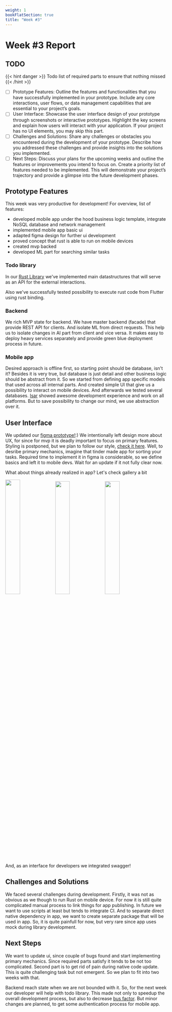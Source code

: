 ```yaml
---
weight: 1
bookFlatSection: true
title: "Week #3"
---
```


# Week #3 Report

## TODO

{{< hint danger >}}
Todo list of required parts to ensure that nothing missed
{{< /hint >}}

- [ ] Prototype Features: Outline the features and functionalities that you have
      successfully implemented in your prototype. Include any core interactions,
      user flows, or data management capabilities that are essential to your
      project’s goals.
- [ ] User Interface: Showcase the user interface design of your prototype
      through screenshots or interactive prototypes. Highlight the key screens and
      explain how users will interact with your application. If your project has no
      UI elements, you may skip this part.
- [ ] Challenges and Solutions: Share any challenges or obstacles you
      encountered during the development of your prototype. Describe how you
      addressed these challenges and provide insights into the solutions you
      implemented.
- [ ] Next Steps: Discuss your plans for the upcoming weeks and outline the
      features or improvements you intend to focus on. Create a priority list of
      features needed to be implemented. This will demonstrate your project’s
      trajectory and provide a glimpse into the future development phases.

## Prototype Features

This week was very productive for development!
For overview, list of features:

- developed mobile app under the hood business logic template, integrate NoSQL
  database and network management
- implemented mobile app basic ui
- adapted figma design for further ui development <!-- TODO rephrase if text is
  not close enough -->
- proved concept that rust is able to run on mobile devices
- created mvp backed
- developed ML part for searching similar tasks

### Todo library

In our [Rust Library](https://github.com/JustOrgYou/joy-todo-library) we've
implemented main datastructures that will serve as an API for the external
interactions.

Also we've successfully tested possibility to execute rust code from Flutter
using rust binding.

### Backend

We rich MVP state for backend. We have master backend (facade) that provide REST
API for clients. And isolate ML from direct requests. This help us to isolate
changes in AI part from client and vice versa. It makes easy to deploy heavy
services separately and provide green blue deployment process in future.

### Mobile app

Desired approach is offline first, so starting point should be database, isn't
it? Besides it is very true, but database is just detail and other business
logic should be abstract from it. So we started from defining app specific
models that used across all internal parts. And created simple UI that give us a
possibility to interact on mobile devices. And afterwards we tested several
databases. [Isar](https://pub.dev/packages/isar) showed awesome development
experience and work on all platforms. But to save possibility to change our
mind, we use abstraction over it.

## User Interface

We updated our [figma prototype!](https://www.figma.com/file/gc679jQhRxzZi29xVcwOO0/ui-workflow?type=design&node-id=0-1&mode=design):)
We intentionally left design more about UX, for since for mvp it is deadly
important to focus on primary features. Styling is postponed, but we plan to
follow our style, [check it here](https://www.figma.com/file/gc679jQhRxzZi29xVcwOO0/ui-workflow?type=design&node-id=108-2&mode=design).
Well, to desribe primary mechanics, imagine that tinder made app for sorting
your tasks. Required time to implement it in figma is considerable, so we define
basics and left it to mobile devs. Wait for an update if it not fully clear now.

What about things already realized in app? Let's check gallery a bit

<img src="/JustOrgYou/week3/demo.gif" width="30.2%">
<img src="/JustOrgYou/week3/edit-screen.png" width="30%">
<img src="/JustOrgYou/week3/overview-screen.png" width="30%">

And, as an interface for developers we integrated swagger!

<!-- TODO add swagger page -->

## Challenges and Solutions

We faced several challenges during development. Firstly, it was not as obvious
as we though to run Rust on mobile device. For now it is still quite complicated
manual process to link things for app publishing. In future we want to use
scripts at least but tends to integrate CI. And to separate direct native
dependency in app, we want to create separate package that will be used in app.
So, it is quite painfull for now, but very rare since app uses mock during
library development.

## Next Steps

We want to update ui, since couple of bugs found and start implementing primary
mechanics. Since required parts satisfy it tends to be not too complicated.
Second part is to get rid of pain during native code update. This is quite
challenging task but not emergent. So we plan to fit into two weeks with that.

Backend reach state when we are not bounded with it. So, for the next week our
developer will help with todo library. This made not only to speedup the overall
development process, but also to decrease [bus factor](https://en.wikipedia.org/wiki/Bus_factor).
But minor changes are planned, to get some authentication process for mobile app.
